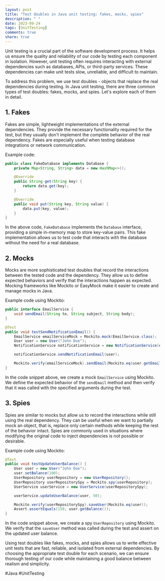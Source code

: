 ```yaml
---
layout: post
title: "Test doubles in Java unit testing: fakes, mocks, spies"
description: " "
date: 2023-09-24
tags: [UnitTesting]
comments: true
share: true
---
```


Unit testing is a crucial part of the software development process. It helps us ensure the quality and reliability of our code by testing each component in isolation. However, unit testing often requires interacting with external dependencies such as databases, APIs, or third-party services. These dependencies can make unit tests slow, unreliable, and difficult to maintain.

To address this problem, we use test doubles - objects that replace the real dependencies during testing. In Java unit testing, there are three common types of test doubles: fakes, mocks, and spies. Let's explore each of them in detail.

## 1. Fakes

Fakes are simple, lightweight implementations of the external dependencies. They provide the necessary functionality required for the test, but they usually don't implement the complete behavior of the real dependency. Fakes are especially useful when testing database integrations or network communication.

Example code:

```java
public class FakeDatabase implements Database {
    private Map<String, String> data = new HashMap<>();

    @Override
    public String get(String key) {
        return data.get(key);
    }

    @Override
    public void put(String key, String value) {
        data.put(key, value);
    }
}
```

In the above code, `FakeDatabase` implements the `Database` interface, providing a simple in-memory map to store key-value pairs. This fake implementation allows us to test code that interacts with the database without the need for a real database.

## 2. Mocks

Mocks are more sophisticated test doubles that record the interactions between the tested code and the dependency. They allow us to define expected behaviors and verify that the interactions happen as expected. Mocking frameworks like Mockito or EasyMock make it easier to create and manage mocks in Java.

Example code using Mockito:

```java
public interface EmailService {
    void sendEmail(String to, String subject, String body);
}

@Test
public void testSendNotificationEmail() {
    EmailService emailServiceMock = Mockito.mock(EmailService.class);
    User user = new User("John Doe");
    NotificationService notificationService = new NotificationService(emailServiceMock);

    notificationService.sendNotificationEmail(user);

    Mockito.verify(emailServiceMock).sendEmail(Mockito.eq(user.getEmail()), Mockito.anyString(), Mockito.anyString());
}
```

In the code snippet above, we create a mock `EmailService` using Mockito. We define the expected behavior of the `sendEmail` method and then verify that it was called with the specified arguments during the test.

## 3. Spies

Spies are similar to mocks but allow us to record the interactions while still using the real dependency. They can be useful when we want to partially mock an object, that is, replace only certain methods while keeping the rest of the behavior intact. Spies are commonly used in situations where modifying the original code to inject dependencies is not possible or desirable.

Example code using Mockito:

```java
@Test
public void testUpdateUserBalance() {
    User user = new User("John Doe");
    user.setBalance(100);
    UserRepository userRepository = new UserRepository();
    UserRepository userRepositorySpy = Mockito.spy(userRepository);
    UserService userService = new UserService(userRepositorySpy);

    userService.updateUserBalance(user, 50);

    Mockito.verify(userRepositorySpy).saveUser(Mockito.eq(user));
    Assert.assertEquals(150, user.getBalance());
}
```

In the code snippet above, we create a spy `UserRepository` using Mockito. We verify that the `saveUser` method was called during the test and assert on the updated user balance.

Using test doubles like fakes, mocks, and spies allows us to write effective unit tests that are fast, reliable, and isolated from external dependencies. By choosing the appropriate test double for each scenario, we can ensure thorough testing of our code while maintaining a good balance between realism and simplicity.

#Java #UnitTesting